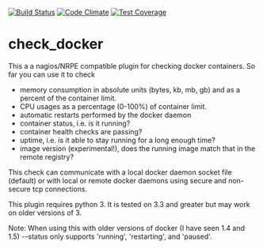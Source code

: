 [![Build Status](https://travis-ci.org/timdaman/check_docker.svg?branch=master)](https://travis-ci.org/timdaman/check_docker)
[![Code Climate](https://codeclimate.com/github/timdaman/check_docker/badges/gpa.svg)](https://codeclimate.com/github/timdaman/check_docker)
[![Test Coverage](https://codeclimate.com/github/timdaman/check_docker/badges/coverage.svg)](https://codeclimate.com/github/timdaman/check_docker/coverage)
# check_docker
This a a nagios/NRPE compatible plugin for checking docker containers. So far you can use it to check

* memory consumption in absolute units (bytes, kb, mb, gb) and as a percent of the container limit.
* CPU usages as a percentage (0-100%) of container limit.
* automatic restarts performed by the docker daemon
* container status, i.e. is it running?
* container health checks are passing?
* uptime, i.e. is it able to stay running for a long enough time?
* image version (experimental!), does the running image match that in the remote registry?

This check can communicate with a local docker daemon socket file (default) or with local or remote docker daemons using secure and non-secure tcp connections.

This plugin requires python 3. It is tested on 3.3 and greater but may work on older versions of 3. 

Note: When using this with older versions of docker (I have seen 1.4 and 1.5) --status only supports 'running', 'restarting', and 'paused'.